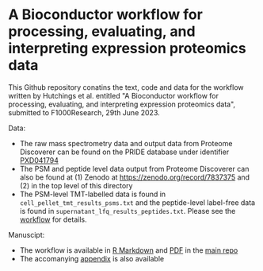 # A Bioconductor workflow for processing, evaluating, and interpreting expression proteomics data

This Github repository conatins the text, code and data for the workflow written by Hutchings et al. entitled "A Bioconductor workflow for processing, evaluating, and interpreting expression proteomics data", submitted to F1000Research, 29th June 2023.

Data:
- The raw mass spectrometry data and output data from Proteome Discoverer can be found on the PRIDE database under identifier [PXD041794](https://www.ebi.ac.uk/pride/archive/projects/PXD041794)
- The PSM and peptide level data output from Proteome Discoverer can also be found at (1) Zenodo at https://zenodo.org/record/7837375 and (2) in the top level of this directory
- The PSM-level TMT-labelled data is found in `cell_pellet_tmt_results_psms.txt` and the peptide-level label-free data is found in `supernatant_lfq_results_peptides.txt`. Please see the [workflow](https://github.com/CambridgeCentreForProteomics/f1000_expression_proteomics/blob/main/workflow_expressions.pdf) for details.

Manuscipt:
- The workflow is available in [R Markdown](https://github.com/CambridgeCentreForProteomics/f1000_expression_proteomics/blob/main/workflow_expressions.Rmd) and [PDF](https://github.com/CambridgeCentreForProteomics/f1000_expression_proteomics/blob/main/workflow_expressions.pdf) in the [main repo](https://github.com/CambridgeCentreForProteomics/f1000_expression_proteomics)
- The accomanying [appendix](https://github.com/CambridgeCentreForProteomics/f1000_expression_proteomics/blob/main/appendix.pdf) is also available
